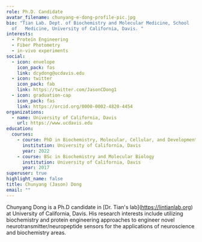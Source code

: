 ```yaml
---
role: Ph.D. Candidate
avatar_filename: chunyang-e-dong-profile-pic.jpg
bio: "Tian Lab. Dept. of Biochemistry and Molecular Medicine, School
  of   Medicine, University of California, Davis. "
interests:
  - Protein Engineering
  - Fiber Photometry
  - in-vivo experiments
social:
  - icon: envelope
    icon_pack: fas
    link: dcydong@ucdavis.edu
  - icon: twitter
    icon_pack: fab
    link: https://twitter.com/JasonCDong1
  - icon: graduation-cap
    icon_pack: fas
    link: https://orcid.org/0000-0002-4820-4454
organizations:
  - name: University of California, Davis
    url: https://www.ucdavis.edu
education:
  courses:
    - course: PhD in Biochemistry, Molecular, Cellular, and Developmental Biology
      institution: University of California, Davis
      year: 2022
    - course: BSc in Biochemistry and Molecular Biology
      institution: University of California, Davis
      year: 2017
superuser: true
highlight_name: false
title: Chunyang (Jason) Dong
email: ""
---
```

Chunyang Dong is a Ph.D candidate in \[Dr. Tian's lab](https://lintianlab.org) at University of California, Davis. His research interests include utilizing biochemistry and protein engineering approaches to engineer novel neurotransmitter/neuropeptide sensors for the applications of neuroscience and biochemistry areas.
